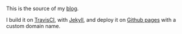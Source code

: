 This is the source of my [blog](https://blog.alexis-hassler.com).

I build it on [TravisCI](https://travis-ci.org/), with [Jekyll](https://jekyllrb.com/), and deploy it on [Github pages](https://pages.github.com/) with a custom domain name.
